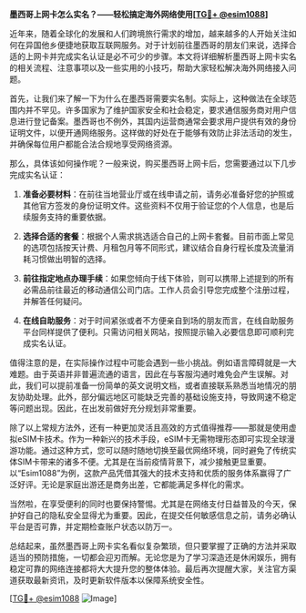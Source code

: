 **墨西哥上网卡怎么实名？——轻松搞定海外网络使用[[TG💪+ @esim1088](https://t.me/s/esim1088)]**

近年来，随着全球化的发展和人们跨境旅行需求的增加，越来越多的人开始关注如何在异国他乡便捷地获取互联网服务。对于计划前往墨西哥的朋友们来说，选择合适的上网卡并完成实名认证是必不可少的步骤。本文将详细解析墨西哥上网卡实名的相关流程、注意事项以及一些实用的小技巧，帮助大家轻松解决海外网络接入问题。

首先，让我们来了解一下为什么在墨西哥需要实名制。实际上，这种做法在全球范围内并不罕见。许多国家为了维护国家安全和社会稳定，要求通信服务商对用户信息进行登记备案。墨西哥也不例外，其国内运营商通常会要求用户提供有效的身份证明文件，以便开通网络服务。这样做的好处在于能够有效防止非法活动的发生，并确保每位用户都能合法合规地享受网络资源。

那么，具体该如何操作呢？一般来说，购买墨西哥上网卡后，您需要通过以下几步完成实名认证：

1. **准备必要材料**：在前往当地营业厅或在线申请之前，请务必准备好您的护照或其他官方签发的身份证明文件。这些资料不仅用于验证您的个人信息，也是后续服务支持的重要依据。

2. **选择合适的套餐**：根据个人需求挑选适合自己的上网卡套餐。目前市面上常见的选项包括按天计费、月租包月等不同形式，建议结合自身行程长度及流量消耗习惯做出明智的选择。

3. **前往指定地点办理手续**：如果您倾向于线下体验，则可以携带上述提到的所有必需品前往最近的移动通信公司门店。工作人员会引导您完成整个注册过程，并解答任何疑问。

4. **在线自助服务**：对于时间紧张或者不方便亲自到场的朋友而言，在线自助服务平台同样提供了便利。只需访问相关网站，按照提示输入必要信息即可顺利完成实名认证。

值得注意的是，在实际操作过程中可能会遇到一些小挑战。例如语言障碍就是一大难题。由于英语并非普遍流通的语言，因此在与客服沟通时难免会产生误解。对此，我们可以提前准备一份简单的英文说明文档，或者直接联系熟悉当地情况的朋友协助处理。此外，部分偏远地区可能缺乏完善的基础设施支持，导致网速不稳定等问题出现。因此，在出发前做好充分规划非常重要。

除了以上常规方法外，还有一种更加灵活且高效的方式值得推荐——那就是使用虚拟eSIM卡技术。作为一种新兴的技术手段，eSIM卡无需物理形态即可实现全球漫游功能。通过这种方式，您可以随时随地切换至最优网络环境，同时避免了传统实体SIM卡带来的诸多不便。尤其是在当前疫情背景下，减少接触更显重要。以“Esim1088”为例，这款产品凭借其强大的技术支持和优质的服务体系赢得了广泛好评。无论是家庭出游还是商务出差，它都能满足多样化的需求。

当然啦，在享受便利的同时也要保持警惕。尤其是在网络支付日益普及的今天，保护好自己的隐私安全显得尤为重要。因此，在提交任何敏感信息之前，请务必确认平台是否可靠，并定期检查账户状态以防万一。

总结起来，虽然墨西哥上网卡实名看似复杂繁琐，但只要掌握了正确的方法并采取适当的预防措施，一切都会迎刃而解。无论您是为了学习深造还是休闲娱乐，拥有稳定可靠的网络连接都将大大提升您的整体体验。最后再次提醒大家，关注官方渠道获取最新资讯，及时更新软件版本以保障系统安全性。

[[TG💪+ @esim1088](https://t.me/s/esim1088) ![Image](https://i.postimg.cc/4NQfJmqS/Snipaste-2025-05-13-00-14-12.png)]
